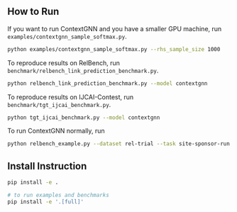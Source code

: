 ## How to Run

If you want to run ContextGNN and you have a smaller GPU machine, run `examples/contextgnn_sample_softmax.py`.

```sh
python examples/contextgnn_sample_softmax.py --rhs_sample_size 1000
```

To reproduce results on RelBench, run `benchmark/relbench_link_prediction_benchmark.py`.

```sh
python relbench_link_prediction_benchmark.py --model contextgnn
```

To reproduce results on IJCAI-Contest, run `benchmark/tgt_ijcai_benchmark.py`.

```sh
python tgt_ijcai_benchmark.py --model contextgnn
```

To run ContextGNN normally, run

```sh
python relbench_example.py --dataset rel-trial --task site-sponsor-run --model contextgnn
```


## Install Instruction

```sh
pip install -e .

# to run examples and benchmarks
pip install -e '.[full]'
```
